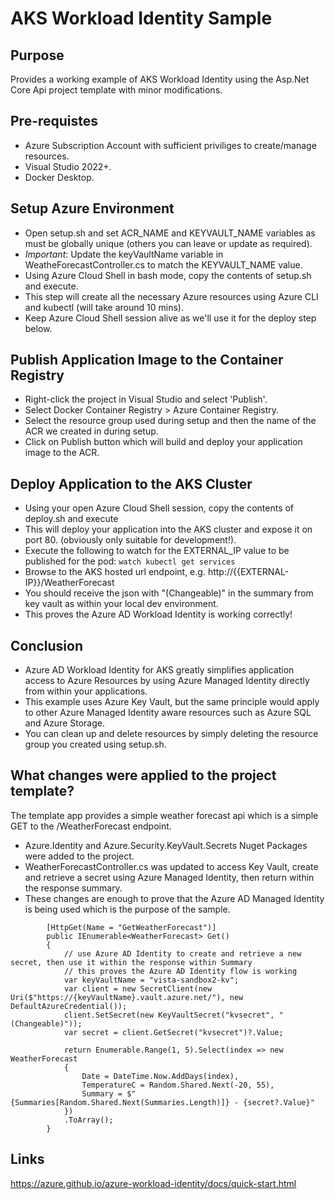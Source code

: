 # AKS Workload Identity Sample

## Purpose
Provides a working example of AKS Workload Identity using the Asp.Net Core Api project template with minor modifications. 

## Pre-requistes
- Azure Subscription Account with sufficient priviliges to create/manage resources.
- Visual Studio 2022+.
- Docker Desktop.

## Setup Azure Environment
- Open setup.sh and set ACR_NAME and KEYVAULT_NAME variables as must be globally unique (others you can leave or update as required).
- *Important*: Update the keyVaultName variable in WeatheForecastController.cs to match the KEYVAULT_NAME value.
- Using Azure Cloud Shell in bash mode, copy the contents of setup.sh and execute.
- This step will create all the necessary Azure resources using Azure CLI and kubectl (will take around 10 mins).
- Keep Azure Cloud Shell session alive as we'll use it for the deploy step below.

## Publish Application Image to the Container Registry
- Right-click the project in Visual Studio and select 'Publish'.
- Select Docker Container Registry > Azure Container Registry.
- Select the resource group used during setup and then the name of the ACR we created in during setup.
- Click on Publish button which will build and deploy your application image to the ACR.

## Deploy Application to the AKS Cluster
- Using your open Azure Cloud Shell session, copy the contents of deploy.sh and execute
- This will deploy your application into the AKS cluster and expose it on port 80. (obviously only suitable for development!).
- Execute the following to watch for the EXTERNAL_IP value to be published for the pod: ```watch kubectl get services```
- Browse to the AKS hosted url endpoint, e.g. http://{{EXTERNAL-IP}}/WeatherForecast 
- You should receive the json with "(Changeable)" in the summary from key vault as within your local dev environment.
- This proves the Azure AD Workload Identity is working correctly!

## Conclusion
- Azure AD Workload Identity for AKS greatly simplifies application access to Azure Resources by using Azure Managed Identity directly from within your applications. 
- This example uses Azure Key Vault, but the same principle would apply to other Azure Managed Identity aware resources such as Azure SQL and Azure Storage.
- You can clean up and delete resources by simply deleting the resource group you created using setup.sh.

## What changes were applied to the project template?
The template app provides a simple weather forecast api which is a simple GET to the /WeatherForecast endpoint. 

- Azure.Identity and Azure.Security.KeyVault.Secrets Nuget Packages were added to the project.
- WeatherForecastController.cs was updated to access Key Vault, create and retrieve a secret using Azure Managed Identity, then return within the response summary.
- These changes are enough to prove that the Azure AD Managed Identity is being used which is the purpose of the sample.

```
        [HttpGet(Name = "GetWeatherForecast")]
        public IEnumerable<WeatherForecast> Get()
        {
            // use Azure AD Identity to create and retrieve a new secret, then use it within the response within Summary
            // this proves the Azure AD Identity flow is working 
            var keyVaultName = "vista-sandbox2-kv";
            var client = new SecretClient(new Uri($"https://{keyVaultName}.vault.azure.net/"), new DefaultAzureCredential());
            client.SetSecret(new KeyVaultSecret("kvsecret", "(Changeable)"));
            var secret = client.GetSecret("kvsecret")?.Value;

            return Enumerable.Range(1, 5).Select(index => new WeatherForecast
            {
                Date = DateTime.Now.AddDays(index),
                TemperatureC = Random.Shared.Next(-20, 55),
                Summary = $"{Summaries[Random.Shared.Next(Summaries.Length)]} - {secret?.Value}"
            })
            .ToArray();
        }

```

## Links
https://azure.github.io/azure-workload-identity/docs/quick-start.html